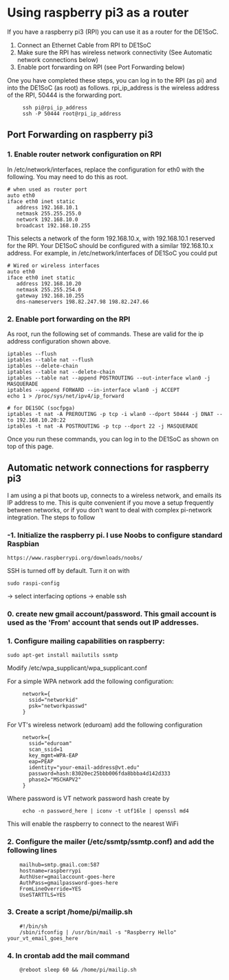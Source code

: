 # Using raspberry pi3 as a router

If you have a raspberry pi3 (RPI) you can use it as a router for the DE1SoC.
1) Connect an Ethernet Cable from RPI to DE1SoC
2) Make sure the RPI has wireless network connectivity (See Automatic network connections below)
3) Enable port forwarding on RPI (see Port Forwarding below)

One you have completed these steps, you can log in to the RPI (as pi) and into the DE1SoC (as root) as follows. rpi_ip_address is the wireless address of the RPI, 50444 is the forwarding port.

```   
     ssh pi@rpi_ip_address
     ssh -P 50444 root@rpi_ip_address
```

## Port Forwarding on raspberry pi3

### 1. Enable router network configuration on RPI

In /etc/network/interfaces, replace the configuration for eth0 with the following. You may need to do this as root.

```
# when used as router port
auto eth0
iface eth0 inet static
   address 192.168.10.1
   netmask 255.255.255.0
   network 192.168.10.0
   broadcast 192.168.10.255
```

This selects a network of the form 192.168.10.x, with 192.168.10.1 reserved for the RPI.
Your DE1SoC should be configured with a similar 192.168.10.x address. For example, in /etc/network/interfaces of DE1SoC you could put

```
# Wired or wireless interfaces
auto eth0
iface eth0 inet static
   address 192.168.10.20
   netmask 255.255.254.0
   gateway 192.168.10.255
   dns-nameservers 198.82.247.98 198.82.247.66
```

### 2. Enable port forwarding on the RPI

As root, run the following set of commands. These are valid for the ip address configuration shown above.

```
iptables --flush
iptables --table nat --flush
iptables --delete-chain
iptables --table nat --delete-chain
iptables --table nat --append POSTROUTING --out-interface wlan0 -j MASQUERADE
iptables --append FORWARD --in-interface wlan0 -j ACCEPT
echo 1 > /proc/sys/net/ipv4/ip_forward

# for DE1SOC (socfpga)
iptables -t nat -A PREROUTING -p tcp -i wlan0 --dport 50444 -j DNAT --to 192.168.10.20:22
iptables -t nat -A POSTROUTING -p tcp --dport 22 -j MASQUERADE
```

Once you run these commands, you can log in to the DE1SoC as shown on top of this page.


## Automatic network connections for raspberry pi3

I am using a pi that boots up, connects to a wireless network, and emails its IP address to me. This is quite convenient if you move a setup frequently between networks, or if you don't want to deal with complex pi-network integration. The steps to follow

### -1. Initialize the raspberry pi. I use Noobs to configure standard Raspbian

    https://www.raspberrypi.org/downloads/noobs/

SSH is turned off by default. Turn it on with 

    sudo raspi-config 

-> select interfacing options
-> enable ssh

### 0. create new gmail account/password. This gmail account is used as the 'From' account that sends out IP addresses.

### 1. Configure mailing capabilities on raspberry:

    sudo apt-get install mailutils ssmtp

Modify /etc/wpa_supplicant/wpa_supplicant.conf

  For a simple WPA network add the following configuration:
```   
     network={
       ssid="networkid"
       psk="networkpasswd"
     }
```
  For VT's wireless network (eduroam) add the following configuration
```
     network={
       ssid="eduroam"
       scan_ssid=1
       key_mgmt=WPA-EAP
       eap=PEAP
       identity="your-email-address@vt.edu"
       password=hash:83020ec25bbb006fda8bbba4d142d333
       phase2="MSCHAPV2"
     }
```
  Where password is VT network password hash create by
```
     echo -n password_here | iconv -t utf16le | openssl md4
```

  This will enable the raspberry to connect to the nearest WiFi

### 2. Configure the mailer (/etc/ssmtp/ssmtp.conf) and add the following lines

```
    mailhub=smtp.gmail.com:587
    hostname=raspberrypi
    AuthUser=gmailaccount-goes-here
    AuthPass=gmailpassword-goes-here
    FromLineOverride=YES
    UseSTARTTLS=YES
```

### 3. Create a script /home/pi/mailip.sh

```
    #!/bin/sh
    /sbin/ifconfig | /usr/bin/mail -s "Raspberry Hello" your_vt_email_goes_here
```

### 4. In crontab add the mail command

```
    @reboot sleep 60 && /home/pi/mailip.sh
```
